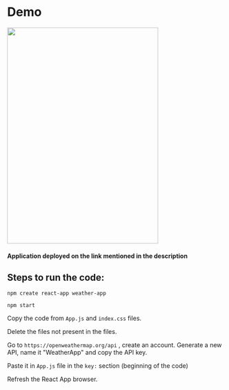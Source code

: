# Demo  
<img src = "https://user-images.githubusercontent.com/68264150/126639959-c14ed38a-8189-48f3-b618-b2c7efa530d3.gif" height = 500 width = 350>

#### Application deployed on the link mentioned in the description

## Steps to run the code:  

`npm create react-app weather-app`  

`npm start`  

Copy the code from `App.js` and `index.css` files.  

Delete the files not present in the files.  

Go to `https://openweathermap.org/api` , create an account. Generate a new API, name it "WeatherApp" and copy the API key.  

Paste it in `App.js` file in the `key:` section (beginning of the code)  

Refresh the React App browser.
